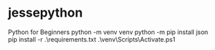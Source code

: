 # jessepython
Python for Beginners
python -m venv venv
python -m pip install json  
pip install -r .\requirements.txt
.\venv\Scripts\Activate.ps1  